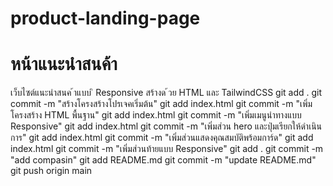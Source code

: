 # product-landing-page
# หน้าแนะนําสนค้า
เว็บไซต์แนะนําสนค ้าแบบ ิ Responsive สร้างด ้วย HTML และ TailwindCSS
git add .
git commit -m "สร้างโครงสร้างโปรเจคเริ่มต้น"
git add index.html
git commit -m "เพิ่มโครงสร้าง HTML พื้นฐาน"
git add index.html
git commit -m "เพิ่มเมนูนําทางแบบ Responsive"
git add index.html
git commit -m "เพิ่มส่วน hero และปุ่มเรียกให้ดำเนินการ"
git add index.html
git commit -m "เพิ่มส่วนแสดงคุณสมบัติพร้อมการ์ด"
git add index.html
git commit -m "เพิ่มส่วนท้ายแบบ Responsive"
git add .
git commit -m "add compasin"
git add README.md
git commit -m "update README.md"
git push origin main